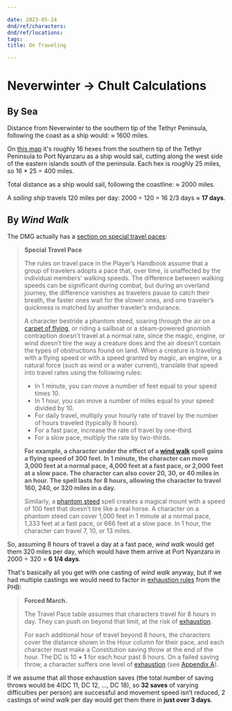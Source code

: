 ```yaml
---

date: 2023-05-24
dnd/ref/characters:
dnd/ref/locations:
tags:
title: On Traveling

---
```


# Neverwinter -> Chult Calculations

## By Sea

Distance from Neverwinter to the southern tip of the Tethyr Peninsula, following the coast as a ship would: ≈ 1600 miles.

On [this map](https://i.pinimg.com/originals/6e/1c/5b/6e1c5b2e9ff90379bd7d130a13a1f1a4.jpg) it's roughly 16 hexes from the southern tip of the Tethyr Peninsula to Port Nyanzaru as a ship would sail, cutting along the west side of the eastern islands south of the peninsula. Each hex is roughly 25 miles, so 16 * 25 = 400 miles.

Total distance as a ship would sail, following the coastline: ≈ 2000 miles.

A *sailing ship* travels 120 miles per day: 2000 ÷ 120 = 16 2/3 days ≈ **17 days**.

## By *Wind Walk*

The DMG actually has a [section on special travel paces](https://www.dndbeyond.com/sources/dmg/running-the-game#SpecialTravelPace):

> **Special Travel Pace**
> 
> The rules on travel pace in the Player’s Handbook assume that a group of travelers adopts a pace that, over time, is unaffected by the individual members’ walking speeds. The difference between walking speeds can be significant during combat, but during an overland journey, the difference vanishes as travelers pause to catch their breath, the faster ones wait for the slower ones, and one traveler’s quickness is matched by another traveler’s endurance.
> 
> A character bestride a phantom steed, soaring through the air on a [carpet of flying](https://www.dndbeyond.com/magic-items/5373-carpet-of-flying), or riding a sailboat or a steam-powered gnomish contraption doesn’t travel at a normal rate, since the magic, engine, or wind doesn’t tire the way a creature does and the air doesn’t contain the types of obstructions found on land. When a creature is traveling with a flying speed or with a speed granted by magic, an engine, or a natural force (such as wind or a water current), translate that speed into travel rates using the following rules:
> 
> - In 1 minute, you can move a number of feet equal to your speed times 10.
> - In 1 hour, you can move a number of miles equal to your speed divided by 10.
> - For daily travel, multiply your hourly rate of travel by the number of hours traveled (typically 8 hours).
> - For a fast pace, increase the rate of travel by one-third.
> - For a slow pace, multiply the rate by two-thirds.
> 
> **For example, a character under the effect of a [wind walk](https://www.dndbeyond.com/spells/wind-walk) spell gains a flying speed of 300 feet. In 1 minute, the character can move 3,000 feet at a normal pace, 4,000 feet at a fast pace, or 2,000 feet at a slow pace. The character can also cover 20, 30, or 40 miles in an hour. The spell lasts for 8 hours, allowing the character to travel 160, 240, or 320 miles in a day.**
> 
> Similarly, a [phantom steed](https://www.dndbeyond.com/spells/phantom-steed) spell creates a magical mount with a speed of 100 feet that doesn’t tire like a real horse. A character on a phantom steed can cover 1,000 feet in 1 minute at a normal pace, 1,333 feet at a fast pace, or 666 feet at a slow pace. In 1 hour, the character can travel 7, 10, or 13 miles.


So, assuming 8 hours of travel a day at a fast pace, *wind walk* would get them 320 miles per day, which would have them arrive at Port Nyanzaru in 2000 ÷ 320 = **6 1/4 days**.

That's basically all you get with one casting of *wind walk* anyway, but if we had multiple castings we would need to factor in [exhaustion rules](https://www.dndbeyond.com/sources/phb/adventuring#TravelPace) from the PHB:

> **Forced March.**
> 
> The Travel Pace table assumes that characters travel for 8 hours in day. They can push on beyond that limit, at the risk of [exhaustion](https://www.dndbeyond.com/compendium/rules/basic-rules/appendix-a-conditions#Exhaustion).
> 
> For each additional hour of travel beyond 8 hours, the characters cover the distance shown in the Hour column for their pace, and each character must make a Constitution saving throw at the end of the hour. The DC is 10 **+ 1** for each hour past 8 hours. On a failed saving throw, a character suffers one level of [exhaustion](https://www.dndbeyond.com/compendium/rules/basic-rules/appendix-a-conditions#Exhaustion) (see [Appendix A](https://www.dndbeyond.com/sources/phb/appendix-a-conditions#Unconscious)).

If we assume that all those exhaustion saves (the total number of saving throws would be 4(DC 11, DC 12, …, DC 18), so **32 saves** of varying difficulties per person) are successful and movement speed isn’t reduced, 2 castings of _wind walk_ per day would get them there in **just over 3 days**.

